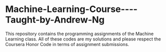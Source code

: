 # Machine-Learning-Course----Taught-by-Andrew-Ng

This repository contains the programming assignments of the Machine Learning class. All of these codes are my solutions and please respect the Coursera Honor Code in terms of assignment submissions. 
